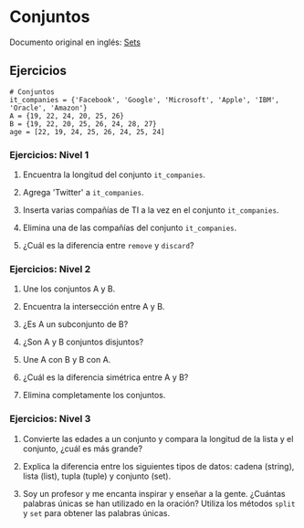 # Conjuntos

Documento original en inglés: [Sets](https://github.com/Asabeneh/30-Days-Of-Python/blob/master/07_Day_Sets/07_sets.md)

## Ejercicios
```
# Conjuntos
it_companies = {'Facebook', 'Google', 'Microsoft', 'Apple', 'IBM', 'Oracle', 'Amazon'}
A = {19, 22, 24, 20, 25, 26}
B = {19, 22, 20, 25, 26, 24, 28, 27}
age = [22, 19, 24, 25, 26, 24, 25, 24]
```

### Ejercicios: Nivel 1

1. Encuentra la longitud del conjunto `it_companies`.

2. Agrega 'Twitter' a `it_companies`.

3. Inserta varias compañías de TI a la vez en el conjunto `it_companies`.

4. Elimina una de las compañías del conjunto `it_companies`.

5. ¿Cuál es la diferencia entre `remove` y `discard`?

### Ejercicios: Nivel 2

1. Une los conjuntos A y B.

2. Encuentra la intersección entre A y B.

3. ¿Es A un subconjunto de B?

4. ¿Son A y B conjuntos disjuntos?

5. Une A con B y B con A.

6. ¿Cuál es la diferencia simétrica entre A y B?

7. Elimina completamente los conjuntos.

### Ejercicios: Nivel 3

1. Convierte las edades a un conjunto y compara la longitud de la lista y el conjunto, ¿cuál es más grande?

2. Explica la diferencia entre los siguientes tipos de datos: cadena (string), lista (list), tupla (tuple) y conjunto (set).

3. Soy un profesor y me encanta inspirar y enseñar a la gente. ¿Cuántas palabras únicas se han utilizado en la oración? Utiliza los métodos `split` y `set` para obtener las palabras únicas.
